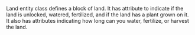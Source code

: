Land entity class defines a block of land.  It has attribute to indicate if the land is unlocked, watered,
fertilized, and if the land has a plant grown on it. It also has attributes indicating how long can you
water, fertilize, or harvest the land.
